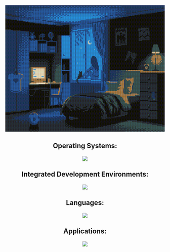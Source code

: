 <!--
**Arachnite/Arachnite** is a ✨ _special_ ✨ repository because its `README.md` (this file) appears on your GitHub profile.

Here are some ideas to get you started:

- 🔭 I’m currently working on ...
- 🌱 I’m currently learning ...
- 👯 I’m looking to collaborate on ...
- 🤔 I’m looking for help with ...
- 💬 Ask me about ...
- 📫 How to reach me: ...
- 😄 Pronouns: ...
- ⚡ Fun fact: ...
-->

<img src="./assets/8bitbedroom.gif" width="100%" height="400px">

  <p align="center">
    <h2 align="center">
      Operating Systems:
    </h2>
    
  <p align="center">
    <a href="https://skillicons.dev">
      <img align="center" src="https://skillicons.dev/icons?i=windows,linux,ubuntu,debian,kali,mint,apple" />
    </a>
  </p>

  <p align="center">
    <h2 align="center">
      Integrated Development Environments:
    </h2>
    
  <p align="center">
    <a href="https://skillicons.dev">
      <img align="center" src="https://skillicons.dev/icons?i=vscode,visualstudio,clion,idea,webstorm,pycharm,godot" />
    </a>
  </p>

  <p align="center">
    <h2 align="center">
      Languages:
    </h2>
    
  <p align="center">
    <a href="https://skillicons.dev">
      <img align="center" src="https://skillicons.dev/icons?i=cpp,c,java,kotlin,rust,py,bash,powershell,ts,js,html,css,md" />
    </a>
  </p>

  <p align="center">
    <h2 align="center">
      Applications:
    </h2>
    
  <p align="center">
    <a href="https://skillicons.dev">
      <img align="center" src="https://skillicons.dev/icons?i=stackoverflow,github,git,bitbucket,gradle,cloudflare,raspberrypi,arduino,atom,anaconda,ableton,notion,gmail,twitter,instagram,discord&perline=8" />
    </a>
  </p>
